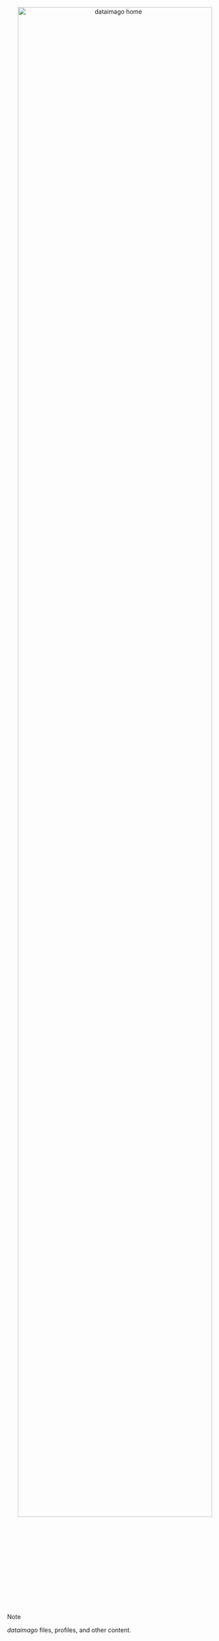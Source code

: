 <div align="center">
	<a href="https://dataimago.ai"><img src="dataimago_supreme_4.svg" alt="dataimago home" style="width: 95%"></a>
</div>

#

> [!NOTE]
> _dataimago_ files, profiles, and other content.
